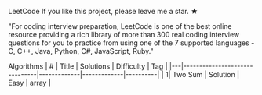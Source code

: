 LeetCode 
If you like this project, please leave me a star. ★

"For coding interview preparation, LeetCode is one of the best online resource providing a rich library of more than 300 real coding interview questions for you to practice from using one of the 7 supported languages - C, C++, Java, Python, C#, JavaScript, Ruby."

Algorithms
| #	| Title	                        | Solutions		| Difficulty	| Tag      |
|---|-------------------------------|-------------|-------------|----------|
|  1| Two Sum                       | Solution    | Easy        | array    |
